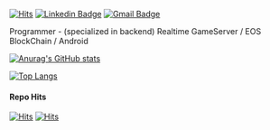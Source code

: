 [![Hits](https://hits.seeyoufarm.com/api/count/incr/badge.svg?url=https%3A%2F%2Fgithub.com%2Fnolleh&count_bg=%2379C83D&title_bg=%23555555&icon=&icon_color=%23E7E7E7&title=hits&edge_flat=false)](https://hits.seeyoufarm.com)
[![Linkedin Badge](https://img.shields.io/badge/-LinkedIn-blue?style=flat-square&logo=Linkedin&logoColor=white&link=https://www.linkedin.com/in/%EA%B2%BD%EB%AF%B8-%EA%B9%80-a9805a82/)](https://www.linkedin.com/in/%EA%B2%BD%EB%AF%B8-%EA%B9%80-a9805a82/)
[![Gmail Badge](https://img.shields.io/badge/Gmail-d14836?style=flat-square&logo=Gmail&logoColor=white&link=mailto:nolleh7707@gmail.com)](mailto:nolleh7707@gmail.com)

Programmer - (specialized in backend) Realtime GameServer / EOS BlockChain / Android

[![Anurag's GitHub stats](https://github-readme-stats.vercel.app/api?username=nolleh&show_icons=true&theme=dark)](https://github.com/nolleh)

[![Top Langs](https://github-readme-stats.vercel.app/api/top-langs/?username=nolleh&theme=dark&exclude_repo=nolleh.github.io)](https://github.com/nolleh)

#### Repo Hits

[![Hits](https://hits.seeyoufarm.com/api/count/incr/badge.svg?url=https%3A%2F%2Fgithub.com%2Fnolleh%2Fcaption_json_formatter&count_bg=%2379C83D&title_bg=%23555555&icon=&icon_color=%23E7E7E7&title=caption-json-formatter&edge_flat=false)](https://hits.seeyoufarm.com)
[![Hits](https://hits.seeyoufarm.com/api/count/incr/badge.svg?url=https%3A%2F%2Fgithub.com%2Fnolleh%2Fctxlog&count_bg=%2379C83D&title_bg=%23555555&icon=&icon_color=%23E7E7E7&title=ctxlog&edge_flat=false)](https://hits.seeyoufarm.com)

